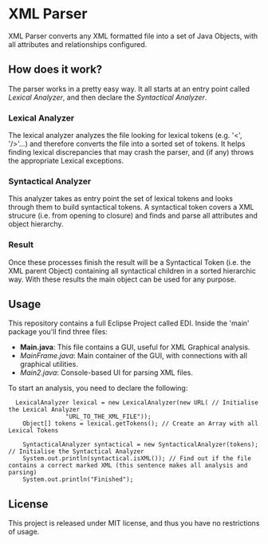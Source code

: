 XML Parser
==========

XML Parser converts any XML formatted file into a set of Java Objects, with all attributes and relationships configured.

## How does it work? ##
The parser works in a pretty easy way. It all starts at an entry point called *Lexical Analyzer*, and then declare the *Syntactical Analyzer*.


### Lexical Analyzer ###
The lexical analyzer analyzes the file looking for lexical tokens (e.g. '<', '/>'...) and therefore converts the file into a sorted set of tokens.
It helps finding lexical discrepancies that may crash the parser, and (if any) throws the appropriate Lexical exceptions.

### Syntactical Analyzer ###
This analyzer takes as entry point the set of lexical tokens and looks through them to build syntactical tokens. A syntactical token covers a XML strucure (i.e. from opening to closure) and finds and parse all attributes and object hierarchy.

### Result ###
Once these processes finish the result will be a Syntactical Token (i.e. the XML parent Object) containing all syntactical children in a sorted hierarchic way. 
With these results the main object can be used for any purpose.

## Usage ##
This repository contains a full Eclipse Project called EDI. Inside the 'main' package you'll find three files:
* **Main.java**: This file contains a GUI, useful for XML Graphical analysis. 
* *MainFrame.java*: Main container of the GUI, with connections with all graphical utilities.
* *Main2.java*: Console-based UI for parsing XML files.

To start an analysis, you need to declare the following:

```
  LexicalAnalyzer lexical = new LexicalAnalyzer(new URL( // Initialise the Lexical Analyzer
  				"URL_TO_THE_XML_FILE"));
	Object[] tokens = lexical.getTokens(); // Create an Array with all Lexical Tokens
	
	SyntacticalAnalyzer syntactical = new SyntacticalAnalyzer(tokens); // Initialise the Syntactical Analyzer
	System.out.println(syntactical.isXML()); // Find out if the file contains a correct marked XML (this sentence makes all analysis and parsing)
	System.out.println("Finished");
```

## License ##
This project is released under MIT license, and thus you have no restrictions of usage.

